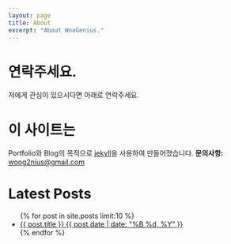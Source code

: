 ```yaml
---
layout: page
title: About
excerpt: "About WooGenius."
---
```


# 연락주세요.
저에게 관심이 있으시다면 아래로 연락주세요.

<div class="social-icons">
	<a href="http://twitter.com/woogenius" title="WooGenius on Twitter" target="_blank"><i class="fa fa-twitter-square fa-4x"></i></a><a href="http://facebook.com/woogenius" title="WooGenius on Facebook" target="_blank"><i class="fa fa-facebook-square fa-4x"></i></a><a href="http://linkedin.com/in/woogenius" title="WooGenius on LinkedIn" target="_blank"><i class="fa fa-linkedin-square fa-4x"></i></a><a href="http://github.com/WooGenius" title="WooGenius on Github" target="_blank"><i class="fa fa-github-square fa-4x"></i></a><a href="mailto:woog2nius@gmail.com" title="Mailto WooGenius"><i class="fa fa-envelope-square fa-4x"></i></a>
</div>

# 이 사이트는
Portfolio와 Blog의 목적으로 [jekyll](http://jekyllrb.com/)을 사용하여 만들어졌습니다.
**문의사항:** [woog2nius@gmail.com](mailto:woog2nius@gmail.com)

# Latest Posts
<ul class="post-list">
{% for post in site.posts limit:10 %}
  <li><article><a href="{{ site.url }}{{ post.url }}">{{ post.title }} <span class="entry-date"><time datetime="{{ post.date | date_to_xmlschema }}">{{ post.date | date: "%B %d, %Y" }}</time></span></a></article></li>
{% endfor %}
</ul>

<script async src="//pagead2.googlesyndication.com/pagead/js/adsbygoogle.js"></script>
<!-- 리뷰리퍼블릭 테스트 -->
<ins class="adsbygoogle"
     style="display:block"
     data-ad-client="ca-pub-7723263421107958"
     data-ad-slot="4491171021"
     data-ad-format="auto"></ins>
<script>
(adsbygoogle = window.adsbygoogle || []).push({});
</script>
